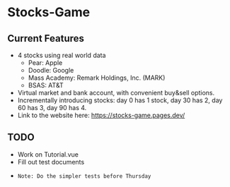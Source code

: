 # Stocks-Game
## Current Features
* 4 stocks using real world data
  * Pear: Apple
  * Doodle: Google
  * Mass Academy: Remark Holdings, Inc. (MARK)
  * BSAS: AT&T
* Virtual market and bank account, with convenient buy&sell options.
* Incrementally introducing stocks: day 0 has 1 stock, day 30 has 2, day 60 has 3, day 90 has 4.
* Link to the website here: https://stocks-game.pages.dev/
## TODO
* Work on Tutorial.vue
* Fill out test documents
*     Note: Do the simpler tests before Thursday
